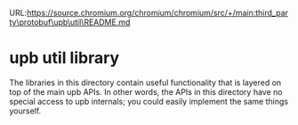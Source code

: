URL:https://source.chromium.org/chromium/chromium/src/+/main:third_party\protobuf\upb\util\README.md

# upb util library

The libraries in this directory contain useful functionality that is layered
on top of the main upb APIs.  In other words, the APIs in this directory have
no special access to upb internals; you could easily implement the same things
yourself.
